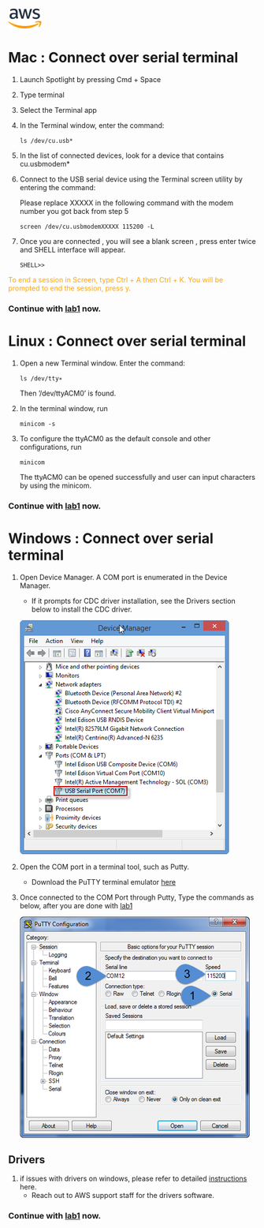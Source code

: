 ![alt text](../images/aws_logo.png)

# Mac : Connect over serial terminal

1. Launch Spotlight by pressing Cmd + Space

2. Type terminal

3. Select the Terminal app

4. In the Terminal window, enter the command: 
    ```
    ls /dev/cu.usb*
    ```
5. In the list of connected devices, look for a device that contains cu.usbmodem*

6. Connect to the USB serial device using the Terminal screen utility by entering the command: 
    
    Please replace XXXXX in the following command with the modem number you got back from step 5
    ```
    screen /dev/cu.usbmodemXXXXX 115200 -L
    ```

7. Once you are connected , you will see a blank screen , press enter twice and SHELL interface will appear. 
    ```
    SHELL>>
    ```

<span style="color:orange">To end a session in Screen, type Ctrl + A then Ctrl + K. You will be prompted to end the session, press y.</span>

### Continue with [lab1](./lab1.md) now. 


# Linux : Connect over serial terminal

1. Open a new Terminal window. Enter the command: 

    ```
    ls /dev/tty∗
    ```
    
    Then ’/dev/ttyACM0’ is found.

2. In the terminal window, run

    ```
    minicom -s
    ```

3. To configure the ttyACM0 as the default console and other configurations, run

    ```
    minicom
    ```

    The ttyACM0 can be opened successfully and user can input characters by using the minicom.

### Continue with [lab1](./lab1.md) now. 


# Windows : Connect over serial terminal

1. Open Device Manager. A COM port is enumerated in the Device Manager. 
    -  If it prompts for CDC driver installation, see the Drivers section below to install the CDC driver. 

    ![alt text](../images/windows.png)

2. Open the COM port in a terminal tool, such as Putty.
    - Download the PuTTY terminal emulator [here](http://the.earth.li/~sgtatham/putty/latest/x86/putty.exe)

3. Once connected to the COM Port through Putty, Type the commands as below,  after you are done with [lab1](./lab1.md)
    
    ![alt text](../images/putty.png)

## Drivers 
1. if issues with drivers on windows, please refer to detailed [instructions](https://alexa-reinvent.s3.amazonaws.com/readme.pdf) here. 
    - Reach out to AWS support staff for the drivers software. 


### Continue with [lab1](./lab1.md) now. 




